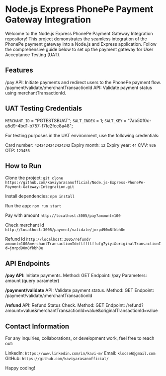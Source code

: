 # Node.js Express PhonePe Payment Gateway Integration

Welcome to the Node.js Express PhonePe Payment Gateway Integration repository! This project demonstrates the seamless integration of the PhonePe payment gateway into a Node.js and Express application. Follow the comprehensive guide below to set up the payment gateway for User Acceptance Testing (UAT).

## Features

/pay API: Initiate payments and redirect users to the PhonePe payment flow.
/payment/validate/:merchantTransactionId API: Validate payment status using merchantTransactionId.

## UAT Testing Credentials

`MERCHANT_ID` = "PGTESTSBUAT";
`SALT_INDEX` = 1;
`SALT_KEY` = "7ab50f0c-a5d9-4bd1-b757-f7fe2fce8a48";

For testing purposes in the UAT environment, use the following credentials:

Card number: `4242424242424242`
Expiry month: `12`
Expiry year: `44`
CVV: `936`
OTP: `123456`

## How to Run

Clone the project:
`git clone https://github.com/kaviyarasanofficial/Node.js-Express-PhonePe-Payment-Gateway-Integration.git`

Install dependencies:
`npm install`

Run the app:
`npm run start`

Pay with amount
`http://localhost:3005/pay?amount=100`

Check merchant Id
`http://localhost:3005/payment/validate/jmrpd90m8fkbh8e`

Refund Id
`http://localhost:3005/refund?amount=100&merchantTransactionId=ftffftffufg7yiyi&originalTransactionId=jmrpd90m8fkbh8e`


## API Endpoints
**/pay API**: Initiate payments.
Method: GET
Endpoint: /pay
Parameters: amount (query parameter)

**/payment/validate** API: Validate payment status.
Method: GET
Endpoint: /payment/validate/:merchantTransactionId

**/refund** API: Refund Status Check.
Method: GET 
Endpoint: /refund?amount=value&merchantTransactionId=value&originalTransactionId=value


## Contact Information
For any inquiries, collaborations, or development work, feel free to reach out:

LinkedIn: `https://www.linkedin.com/in/kavi-m/`
Email: `klscse6@gmail.com`
GitHub: `https://github.com/kaviyarasanofficial/`

Happy coding!